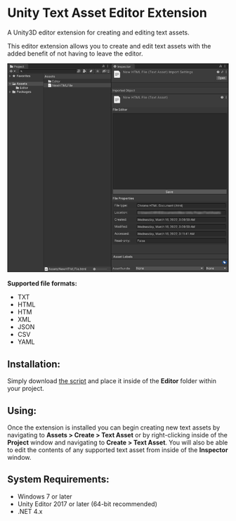 # Unity Text Asset Editor Extension
A Unity3D editor extension for creating and editing text assets.

This editor extension allows you to create and edit text assets with the added benefit of not having to leave the editor.

![In editor view.](https://github.com/BlindEyeSoftworks/UnityTextAssetEditorExtension/blob/main/Assets/Editor.jpg)

**Supported file formats:**
* TXT
* HTML
* HTM
* XML
* JSON
* CSV
* YAML

## Installation:

Simply download [the script](https://github.com/BlindEyeSoftworks/UnityTextAssetEditorExtension/tree/main/src) and place it inside of the **Editor** folder within your project.

## Using:

Once the extension is installed you can begin creating new text assets by navigating to **Assets > Create > Text Asset** or by right-clicking inside of the **Project** window and navigating to **Create > Text Asset**. You will also be able to edit the contents of any supported text asset from inside of the **Inspector** window.

## System Requirements:
* Windows 7 or later
* Unity Editor 2017 or later (64-bit recommended)
* .NET 4.x
